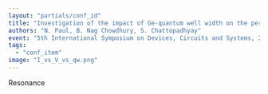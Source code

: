 ```yaml
---
layout: "partials/conf_id"
title: "Investigation of the impact of Ge-quantum well width on the performance of a Pt/p-Si/SiO2/Ge/SiO2/Pt resonant tunneling device using NEGF formalism"
authors: "N. Paul, B. Nag Chowdhury, S. Chattopadhyay"
event: "5th International Symposium on Devices, Circuits and Systems, 2022"
tags:
  - "conf_item"
image: "I_vs_V_vs_qw.png"
---
```

Resonance